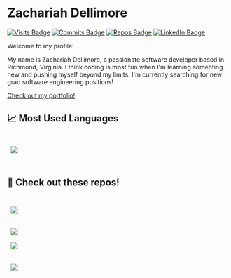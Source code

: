 # Zachariah Dellimore
[comment]: <> (Add profile banner)

[![Visits Badge](https://badges.pufler.dev/visits/Party14534/Party14534)](https://zachariahdellimore.netlify.app/)
[![Commits Badge](https://badges.pufler.dev/commits/monthly/Party14534)](https://github.com/party14534)
[![Repos Badge](https://badges.pufler.dev/repos/Party14534)](https://github.com/Party14534)
[![LinkedIn Badge](https://img.shields.io/badge/LinkedIn-Profile-informational?style=flat&logo=linkedin&logoColor=white&color=0D76A8)](https://www.linkedin.com/in/zachariah-dellimore-8630ba161/)

Welcome to my profile!

My name is Zachariah Dellimore, a passionate software developer based in Richmond, Virginia. I think coding is most fun when I'm learning somehting new and pushing myself beyond my limits. I'm currently searching for new grad software engineering positions!

[Check out my portfolio!](https://zachariahdellimore.netlify.app/)

## &#x1f4c8; Most Used Languages

<br>

<a href="https://github.com/Party14534">
  <img align="center" style="margin:0.5rem" src="https://github-readme-stats.vercel.app/api/top-langs/?username=party14534&hide=html,css&title_color=ffffff&text_color=c9cacc&icon_color=4AB197&bg_color=1A2B34" />
</a>

<br>
<br>

## 📌 Check out these repos!

<br>

<a href="https://github.com/Party14534/BuildFromBat">
  <img align="center" style="margin:0.5rem" src="https://github-readme-stats.vercel.app/api/pin/?username=party14534&repo=BuildFromBat&title_color=ffffff&text_color=c9cacc&icon_color=4AB197&bg_color=1A2B34" />
</a>

<br>
<br>

<a href="https://github.com/Party14534/CHIP-8-Emulator">
  <img align="center" style="margin:0.5rem" src="https://github-readme-stats.vercel.app/api/pin/?username=party14534&repo=CHIP-8-Emulator&title_color=ffffff&text_color=c9cacc&icon_color=4AB197&bg_color=1A2B34" />
</a>

<br>

<a href="https://github.com/Party14534/chessGame">
  <img align="center" style="margin:0.5rem" src="https://github-readme-stats.vercel.app/api/pin/?username=party14534&repo=chessGame&title_color=ffffff&text_color=c9cacc&icon_color=4AB197&bg_color=1A2B34" />
</a>

<br>

<br>

<a href="https://github.com/Party14534/ZTRIS">
  <img align="center" style="margin:0.5rem" src="https://github-readme-stats.vercel.app/api/pin/?username=party14534&repo=ZTRIS&title_color=ffffff&text_color=c9cacc&icon_color=4AB197&bg_color=1A2B34" />
</a>

<br>

<br>
